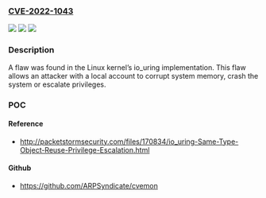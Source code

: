 ### [CVE-2022-1043](https://cve.mitre.org/cgi-bin/cvename.cgi?name=CVE-2022-1043)
![](https://img.shields.io/static/v1?label=Product&message=Kernel&color=blue)
![](https://img.shields.io/static/v1?label=Version&message=Fixed%20in%20kernel%20v5.14%20rc7%20&color=brightgreen)
![](https://img.shields.io/static/v1?label=Vulnerability&message=CWE-416%20-%20Use%20After%20Free.&color=brightgreen)

### Description

A flaw was found in the Linux kernel’s io_uring implementation. This flaw allows an attacker with a local account to corrupt system memory, crash the system or escalate privileges.

### POC

#### Reference
- http://packetstormsecurity.com/files/170834/io_uring-Same-Type-Object-Reuse-Privilege-Escalation.html

#### Github
- https://github.com/ARPSyndicate/cvemon

